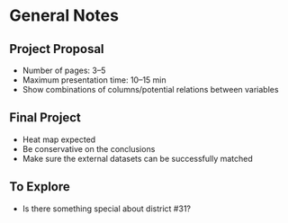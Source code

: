 # General Notes

## Project Proposal

- Number of pages: 3–5
- Maximum presentation time: 10–15 min
- Show combinations of columns/potential relations between variables

## Final Project

- Heat map expected
- Be conservative on the conclusions
- Make sure the external datasets can be successfully matched

## To Explore

- Is there something special about district #31?

